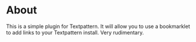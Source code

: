 About
=====

This is a simple plugin for Textpattern. It will allow you to use a bookmarklet to add links to your Textpattern install. Very rudimentary.